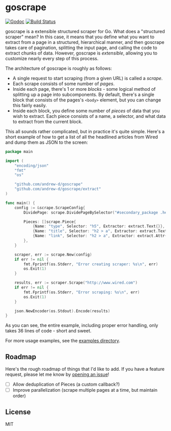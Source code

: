 # goscrape

[![Godoc](http://img.shields.io/badge/godoc-reference-blue.svg?style=flat)](https://godoc.org/github.com/andrew-d/goscrape) [![Build Status](https://travis-ci.org/andrew-d/goscrape.svg?branch=master)](https://travis-ci.org/andrew-d/goscrape)

goscrape is a extensible structured scraper for Go.  What does a "structured
scraper" mean?  In this case, it means that you define what you want to extract
from a page in a structured, hierarchical manner, and then goscrape takes care
of pagination, splitting the input page, and calling the code to extract chunks
of data.  However, goscrape is *extensible*, allowing you to customize nearly
every step of this process.

The architecture of goscrape is roughly as follows:

- A single request to start scraping (from a given URL) is called a *scrape*.
- Each scrape consists of some number of *pages*.
- Inside each page, there's 1 or more *blocks* - some logical method of splitting
  up a page into subcomponents.  By default, there's a single block that consists
	of the pages's `<body>` element, but you can change this fairly easily.
- Inside each block, you define some number of *pieces* of data that you wish
  to extract.  Each piece consists of a name, a selector, and what data to
	extract from the current block.

This all sounds rather complicated, but in practice it's quite simple.  Here's
a short example of how to get a list of all the headlined articles from Wired
and dump them as JSON to the screen:

```go
package main

import (
	"encoding/json"
	"fmt"
	"os"

	"github.com/andrew-d/goscrape"
	"github.com/andrew-d/goscrape/extract"
)

func main() {
	config := &scrape.ScrapeConfig{
		DividePage: scrape.DividePageBySelector("#secondary_package .headline"),

		Pieces: []scrape.Piece{
			{Name: "type", Selector: "h5", Extractor: extract.Text{}},
			{Name: "title", Selector: "h2 > a", Extractor: extract.Text{}},
			{Name: "link", Selector: "h2 > a", Extractor: extract.Attr{Attr: "href"}},
		},
	}

	scraper, err := scrape.New(config)
	if err != nil {
		fmt.Fprintf(os.Stderr, "Error creating scraper: %s\n", err)
		os.Exit(1)
	}

	results, err := scraper.Scrape("http://www.wired.com")
	if err != nil {
		fmt.Fprintf(os.Stderr, "Error scraping: %s\n", err)
		os.Exit(1)
	}

	json.NewEncoder(os.Stdout).Encode(results)
}
```

As you can see, the entire example, including proper error handling, only takes
36 lines of code - short and sweet.

For more usage examples, see the
[examples directory](https://github.com/andrew-d/goscrape/tree/master/_examples).

## Roadmap

Here's the rough roadmap of things that I'd like to add.  If you have a feature
request, please let me know by [opening an issue](https://github.com/andrew-d/goscrape/issues/new)!

- [ ] Allow deduplication of Pieces (a custom callback?)
- [ ] Improve parallelization (scrape multiple pages at a time, but maintain order)

## License

MIT

